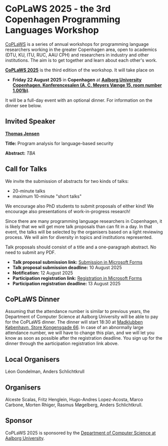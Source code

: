 # CoPLaWS 2025 - the 3rd Copenhagen Programming Languages Workshop

[CoPLaWS](https://coplaws.github.io) is a series of annual workshops for programming language researchers working in the greater Copenhagen area, open to academics (DTU, KU, ITU, RUC, AAU CPH) and researchers in industry and other institutions. The aim is to get together and learn about each other's work.

**[CoPLaWS 2025](https://coplaws.github.io/2025)** is the third edition of the workshop. It will take place on  

- **Friday 22 August 2025** in **Copenhagen** at **[Aalborg University Copenhagen, Konferencesalen (A. C. Meyers Vænge 15, room number 1.001b)](https://maps.app.goo.gl/QhL3DdXiMjMqgmVw5)**. 

It will be a full-day event with an optional dinner. For information on the dinner see below.

## Invited Speaker

**[Thomas Jensen](https://people.rennes.inria.fr/Thomas.Jensen/)**

**Title:** Program analysis for language-based security

**Abstract:** _TBA_

## Call for Talks 

We invite the submission of abstracts for two kinds of talks:

- 20-minute talks
- maximum 10-minute "short talks"

We encourage also PhD students to submit proposals of either kind! We encourage also presentations of work-in-progress research!

Since there are many programming language researchers in Copenhagen, it is likely that we will get more talk proposals than can fit in a day. In that event, the talks will be selected by the organisers based on a light reviewing process. We will aim for diversity in topics and institutions represented. 

Talk proposals should consist of a title and a one-paragraph abstract. No need to submit any PDF. 

- **Talk proposal submission link:** [Submission in Microsoft Forms](https://forms.office.com/e/cAdc00zdrU)
- **Talk proposal submission deadline:** 10 August 2025
- **Notification:** 12 August 2025
- **Participation registration link:** [Registration in Microsoft Forms](https://forms.office.com/e/qj3jJSXzTJ)
- **Participation registration deadline:** 13 August 2025

## CoPLaWS Dinner 
Assuming that the attendance number is similar to previous years, the Department of Computer Science at Aalborg University will be able to pay for the CoPLaWS dinner. 
The dinner will start 18:30 at [Madklubben København, Store Kongensgade 66](https://maps.app.goo.gl/C1YPPPQyyEfsh6Qd6).
In case of an abnormally large attendance number, we will have to change this plan, and we will let you know
as soon as possible after the registration deadline.
You sign up for the dinner through the aarticipation registration link above.

## Local Organisers
Léon Gondelman, Anders Schlichtkrull

## Organisers
Alceste Scalas, Fritz Henglein, Hugo-Andres Lopez-Acosta, Marco Carbone, Morten Rhiger, Rasmus Møgelberg, Anders Schlichtkrull.

## Sponsor

CoPLaWS 2025 is sponsored by the [Department of Computer Science at Aalborg University](https://www.cs.aau.dk).
